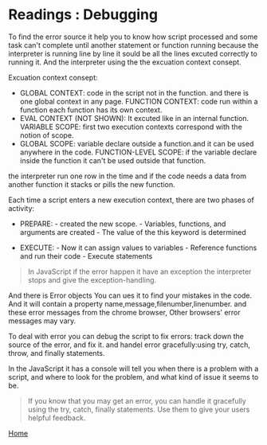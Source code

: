 # Readings : Debugging

To find the error source it help you to know how script processed and some task can't complete until another statement or function running because the interpreter is running line by line it sould be all the lines excuted correctly to running it. And the interpreter using the the excuation context consept.

Excuation context consept:
- GLOBAL CONTEXT: code in the script not in the function. and there is one global context in any page.
FUNCTION CONTEXT: code run within a function each function has its own context.
- EVAL CONTEXT (NOT SHOWN): It excuted like in an internal function.
VARIABLE SCOPE: first two execution contexts correspond with the notion of scope.
- GLOBAL SCOPE: variable declare outside a function.and it can be used anywhere in the code.
FUNCTION-LEVEL SCOPE: if the variable declare inside the function it can't be used outside that function.

the interpreter run one row in the time and if the code needs a data from another function it stacks or pills the new function. 

Each time a script enters a new execution context, there are two phases of activity:
- PREPARE: 
           - created the new scope.
           - Variables, functions, and arguments are created
           - The value of the this keyword is determined

- EXECUTE: 
           - Now it can assign values to variables
           - Reference functions and run their code
           - Execute statements

 > In JavaScript if the error happen it have an exception the interpreter stops and give the exception-handling.

 And there is Error objects You can ues it to find your mistakes in the code. And it will contain a property name,message,filenumber,linenumber.
and these error messages from the chrome browser, Other browsers' error messages may vary.

To deal with error you can debug the script to fix errors: track down the source of the error,
and fix it. and handel error gracefully:using try, catch, throw, and finally statements.

In the JavaScript it has a console will tell you when there is a problem with a script, and where to look for the problem, and what kind of issue it seems to be.

>If you know that you may get an error, you can handle
it gracefully using the try, catch, finally statements.
Use them to give your users helpful feedback.

[Home](README.md)



